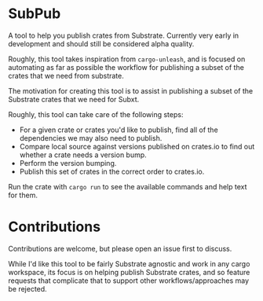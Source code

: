 # SubPub

A tool to help you publish crates from Substrate. Currently very early in development and should still be considered alpha quality.

Roughly, this tool takes inspiration from `cargo-unleash`, and is focused on automating as far as possible the workflow for publishing a subset of the crates that we need from substrate.

The motivation for creating this tool is to assist in publishing a subset of the Substrate crates that we need for Subxt.

Roughly, this tool can take care of the following steps:
- For a given crate or crates you'd like to publish, find all of the dependencies we may also need to publish.
- Compare local source against versions published on crates.io to find out whether a crate needs a version bump.
- Perform the version bumping.
- Publish this set of crates in the correct order to crates.io.

Run the crate with `cargo run` to see the available commands and help text for them.

# Contributions

Contributions are welcome, but please open an issue first to discuss.

While I'd like this tool to be fairly Substrate agnostic and work in any cargo workspace, its focus is on helping publish Substrate crates, and so feature requests that complicate that to support other workflows/approaches may be rejected.